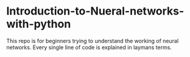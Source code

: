 # Introduction-to-Nueral-networks-with-python
This repo is for beginners trying to understand the working of neural networks. Every single line of code is explained in laymans terms. 
